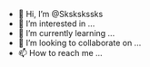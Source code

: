 - 👋 Hi, I’m @Skskskssks
- 👀 I’m interested in ...
- 🌱 I’m currently learning ...
- 💞️ I’m looking to collaborate on ...
- 📫 How to reach me ...

<!---
Skskskssks/Skskskssks is a ✨ special ✨ repository because its `README.md` (this file) appears on your GitHub profile.
You can click the Preview link to take a look at your changes.
--->
